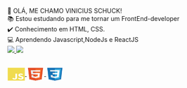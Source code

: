 👋 OLÁ, ME CHAMO VINICIUS SCHUCK! <br>
📚 Estou estudando para me tornar um FrontEnd-developer<br>
✔️ Conhecimento em HTML, CSS.<br>
💻 Aprendendo Javascript,NodeJs e ReactJS<br>
<a href="https://github.com/viniekj">
  <img height="180em" src="https://github-readme-stats.vercel.app/api?username=viniekj&show_icons=true&theme=dark&include_all_commits=true&count_private=true"/>
  <img height="180em" src="https://github-readme-stats.vercel.app/api/top-langs/?username=viniekj&layout=compact&langs_count=7&theme=dark"/>
  
  <div style="display: inline_block"><br>
  <img align="center" alt="vinie-Js" height="30" width="40" src="https://raw.githubusercontent.com/devicons/devicon/master/icons/javascript/javascript-plain.svg">
  <img align="center" alt="vinie-HTML" height="30" width="40" src="https://raw.githubusercontent.com/devicons/devicon/master/icons/html5/html5-original.svg">
  <img align="center" alt="vinie-CSS" height="30" width="40" src="https://raw.githubusercontent.com/devicons/devicon/master/icons/css3/css3-original.svg">
  
</div>







<!---
viniekj/viniekj is a ✨ special ✨ repository because its `README.md` (this file) appears on your GitHub profile.
You can click the Preview link to take a look at your changes.
--->
